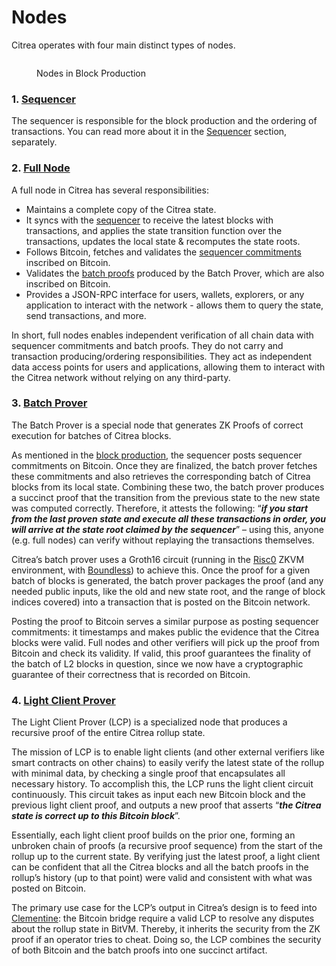 # Nodes

Citrea operates with four main distinct types of nodes.

<figure><img src="../../../.gitbook/assets/block-cycle.png" alt=""><figcaption><p>Nodes in Block Production</p></figcaption></figure>

### 1. [Sequencer](#sequencer-node)

The sequencer is responsible for the block production and the ordering of transactions. You can read more about it in the [Sequencer](./block-production/sequencer.md) section, separately.

### 2. [Full Node](#full-node)

A full node in Citrea has several responsibilities:

- Maintains a complete copy of the Citrea state.
- It syncs with the [sequencer](./block-production/sequencer.md) to receive the latest blocks with transactions, and applies the state transition function over the transactions, updates the local state \& recomputes the state roots.
- Follows Bitcoin, fetches and validates the [sequencer commitments](./block-production/sequencer-commitments.md) inscribed on Bitcoin.
- Validates the [batch proofs](./block-production/batch-proof.md) produced by the Batch Prover, which are also inscribed on Bitcoin.
- Provides a JSON-RPC interface for users, wallets, explorers, or any application to interact with the network - allows them to query the state, send transactions, and more.

In short, full nodes enables independent verification of all chain data with sequencer commitments and batch proofs. They do not carry and transaction producing/ordering responsibilities. They act as independent data access points for users and applications, allowing them to interact with the Citrea network without relying on any third-party.

### 3. [Batch Prover](#batch-prover)

The Batch Prover is a special node that generates ZK Proofs of correct execution for batches of Citrea blocks. 

As mentioned in the [block production](./block-production/README.md), the sequencer posts sequencer commitments on Bitcoin. Once they are finalized, the batch prover fetches these commitments and also retrieves the corresponding batch of Citrea blocks from its local state. Combining these two, the batch prover produces a succinct proof that the transition from the previous state to the new state was computed correctly. Therefore, it attests the following: “**_if you start from the last proven state and execute all these transactions in order, you will arrive at the state root claimed by the sequencer_**” – using this, anyone (e.g. full nodes) can verify without replaying the transactions themselves. 

Citrea’s batch prover uses a Groth16 circuit (running in the [Risc0](https://risczero.org) ZKVM environment, with [Boundless](https://beboundless.xyz)) to achieve this. Once the proof for a given batch of blocks is generated, the batch prover packages the proof (and any needed public inputs, like the old and new state root, and the range of block indices covered) into a transaction that is posted on the Bitcoin network. 

Posting the proof to Bitcoin serves a similar purpose as posting sequencer commitments: it timestamps and makes public the evidence that the Citrea blocks were valid. Full nodes and other verifiers will pick up the proof from Bitcoin and check its validity. If valid, this proof guarantees the finality of the batch of L2 blocks in question, since we now have a cryptographic guarantee of their correctness that is recorded on Bitcoin.

### 4. [Light Client Prover](#light-client-prover)

The Light Client Prover (LCP) is a specialized node that produces a recursive proof of the entire Citrea rollup state.

The mission of LCP is to enable light clients (and other external verifiers like smart contracts on other chains) to easily verify the latest state of the rollup with minimal data, by checking a single proof that encapsulates all necessary history. To accomplish this, the LCP runs the light client circuit continuously. This circuit takes as input each new Bitcoin block and the previous light client proof, and outputs a new proof that asserts “**_the Citrea state is correct up to this Bitcoin block_**”. 

Essentially, each light client proof builds on the prior one, forming an unbroken chain of proofs (a recursive proof sequence) from the start of the rollup up to the current state. By verifying just the latest proof, a light client can be confident that all the Citrea blocks and all the batch proofs in the rollup’s history (up to that point) were valid and consistent with what was posted on Bitcoin. 

The primary use case for the LCP’s output in Citrea’s design is to feed into [Clementine](https://citrea.xyz/clementine_whitepaper): the Bitcoin bridge require a valid LCP to resolve any disputes about the rollup state in BitVM. Thereby, it inherits the security from the ZK proof if an operator tries to cheat. Doing so, the LCP combines the security of both Bitcoin and the batch proofs into one succinct artifact.
